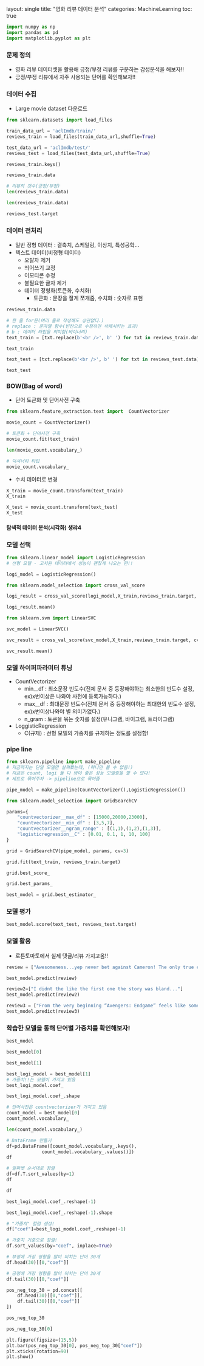 layout: single
title:  "영화 리뷰 데이터 분석"
categories: MachineLearning
toc: true

```python
import numpy as np
import pandas as pd
import matplotlib.pyplot as plt
```

### 문제 정의
- 영화 리뷰 데이터셋을 활용해 긍정/부정 리뷰를 구분하는 감성분석을 해보자!!
- 긍정/부정 리뷰에서 자주 사용되는 단어를 확인해보자!!

### 데이터 수집
- Large movie dataset 다운로드


```python
from sklearn.datasets import load_files
```


```python
train_data_url = 'aclImdb/train/'
reviews_train = load_files(train_data_url,shuffle=True)
```


```python
test_data_url = 'aclImdb/test/'
reviews_test = load_files(test_data_url,shuffle=True)
```


```python
reviews_train.keys()
```


```python
reviews_train.data
```


```python
# 리뷰의 갯수(긍정/부정)
len(reviews_train.data)
```


```python
len(reviews_train.data)
```


```python
reviews_test.target
```

### 데이터 전처리
- 일반 정형 데이터 : 결측치, 스케일링, 이상치, 특성공학...
- 텍스트 데이터(비정형 데이터)
    - 오탈자 제거
    - 띄어쓰기 교정
    - 이모티콘 수정
    - 불필요한 글자 제거
    - 데이터 정형화(토큰화, 수치화)
        - 토큰화 : 문장을 잘게 쪼개줌, 수치화 : 숫자로 표현


```python
reviews_train.data
```


```python
# 한 줄 for문(여러 줄로 작성해도 상관없다.)
# replace : 문자열 함수(빈칸으로 수정하면 삭제시키는 효과)
# b : 데이터 타입을 의미함(바이너리)
text_train = [txt.replace(b'<br />', b' ') for txt in reviews_train.data]
```


```python
text_train
```


```python
text_test = [txt.replace(b'<br />', b' ') for txt in reviews_test.data]
```


```python
text_test
```

### BOW(Bag of word)
- 단어 토큰화 및 단어사전 구축


```python
from sklearn.feature_extraction.text import  CountVectorizer
```


```python
movie_count = CountVectorizer()
```


```python
# 토큰화 + 단어사전 구축
movie_count.fit(text_train)
```


```python
len(movie_count.vocabulary_)
```


```python
# 딕셔너리 타입
movie_count.vocabulary_
```

- 수치 데이터로 변경


```python
X_train = movie_count.transform(text_train)
X_train
```


```python
X_test = movie_count.transform(text_test)
X_test
```

#### 탐색적 데이터 분석(시각화) 생랴4

### 모델 선택


```python
from sklearn.linear_model import LogisticRegression
# 선형 모델 - 고차원 데이터에서 성능이 괜찮게 나오는 편!!
```


```python
logi_model = LogisticRegression()
```


```python
from sklearn.model_selection import cross_val_score
```


```python
logi_result = cross_val_score(logi_model,X_train,reviews_train.target, cv=3)
```


```python
logi_result.mean()
```


```python
from sklearn.svm import LinearSVC
```


```python
svc_model = LinearSVC()
```


```python
svc_result = cross_val_score(svc_model,X_train,reviews_train.target, cv=3)
```


```python
svc_result.mean()
```

### 모델 하이퍼파라미터 튜닝
- CountVectorizer
    - min__df : 최소문장 빈도수(전체 문서 중 등장해야하는 최소한의 빈도수 설정, ex)x번이상은 나와야 사전에 등록가능하다.)
    - max__df : 최대문장 빈도수(전체 문서 중 등장해야하는 최대한의 빈도수 설정, ex)x번이상나와야 별 의미가없다.)
    - n_gram : 토큰을 묶는 숫자를 설정(유니그램, 바이그램, 트라이그램)
- LoggisticRegression
    - C(규제) : 선형 모델의 가중치를 규제하는 정도를 설정함!

### pipe line


```python
from sklearn.pipeline import make_pipeline
# 지금까지는 단일 모델만 살펴봤는데, (하나만 볼 수 없음!)
# 지금은 count, logi 둘 다 봐야 좋은 성능 모델링을 할 수 있다!
# 세트로 묶어주자 -> pipeline으로 묶어줌
```


```python
pipe_model = make_pipeline(CountVectorizer(),LogisticRegression())
```


```python
from sklearn.model_selection import GridSearchCV
```


```python
params={
    "countvectorizer__max_df" : [15000,20000,23000],
    "countvectorizer__min_df" : [3,5,7],
    "countvectorizer__ngram_range" : [(1,1),(1,2),(1,3)],
    "logisticregression__C" : [0.01, 0.1, 1, 10, 100]
}
```


```python
grid = GridSearchCV(pipe_model, params, cv=3)
```


```python
grid.fit(text_train, reviews_train.target)
```


```python
grid.best_score_
```


```python
grid.best_params_
```


```python
best_model = grid.best_estimator_
```

### 모델 평가


```python
best_model.score(text_test, reviews_test.target)
```

### 모델 활용
- 로튼토마토에서 실제 댓글/리뷰 가지고옴!!


```python
review = ["Awesomeness...yep never bet against Cameron! The only true epic director next to Ridley Scott"]
```


```python
best_model.predict(review)
```


```python
review2=["I didnt the like the first one the story was bland..."]
best_model.predict(review2)
```


```python
review3 = ["From the very beginning “Avengers: Endgame” feels like something special, something unique, something unlike anything we’ve seen before. And even in its missteps it never loses that sense of spectacle and grandeur."]
best_model.predict(review3)
```

### 학습한 모델을 통해 단어별 가중치를 확인해보자!


```python
best_model
```


```python
best_model[0]
```


```python
best_model[1]
```


```python
best_logi_model = best_model[1]
# 가중치!!는 모델이 가지고 있음
best_logi_model.coef_
```


```python
best_logi_model.coef_.shape
```


```python
# 단어사전은 countvectorizer가 가지고 있음
count_model = best_model[0]
count_model.vocabulary_
```


```python
len(count_model.vocabulary_)
```


```python
# DataFrame 만들기
df=pd.DataFrame([count_model.vocabulary_.keys(),
             count_model.vocabulary_.values()])
df
```


```python
# 알파벳 순서대로 정렬
df=df.T.sort_values(by=1)
df
```


```python
df
```


```python
best_logi_model.coef_.reshape(-1)
```


```python
best_logi_model.coef_.reshape(-1).shape
```


```python
# "가중치" 컬럼 생성!
df["coef"]=best_logi_model.coef_.reshape(-1)
```


```python
# 가중치 기준으로 정렬!
df.sort_values(by="coef", inplace=True)
```


```python
# 부정에 가장 영향을 많이 미치는 단어 30개
df.head(30)[[0,"coef"]]
```


```python
# 긍정에 가장 영향을 많이 미치는 단어 30개
df.tail(30)[[0,"coef"]]
```


```python
pos_neg_top_30 = pd.concat([
    df.head(30)[[0,"coef"]],
    df.tail(30)[[0,"coef"]]
])
```


```python
pos_neg_top_30
```


```python
pos_neg_top_30[0]
```


```python
plt.figure(figsize=(15,5))
plt.bar(pos_neg_top_30[0], pos_neg_top_30["coef"])
plt.xticks(rotation=90)
plt.show()
```
